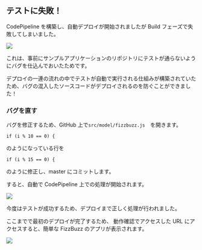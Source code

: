 ## テストに失敗！

CodePipeline を構築し、自動デプロイが開始されましたが Build フェーズで失敗してしまいました。

![](https://cdn-ssl-devio-img.classmethod.jp/wp-content/uploads/2018/10/81a4d10cefd55e9ef111104340d88aa3.png)

これは、事前にサンプルアプリケーションのリポジトリにテストが通らないようにバグを仕込んでおいたためです。

デプロイの一連の流れの中でテストが自動で実行される仕組みが構築されていたため、バグの混入したソースコードがデプロイされるのを防ぐことができました！

### バグを直す

バグを修正するため、GitHub 上で`src/model/fizzbuzz.js`　を開きます。

```
if (i % 10 == 0) {
```

のようになっている行を

```
if (i % 15 == 0) {
```

のように修正し、master にコミットします。

すると、自動で CodePipeline 上での処理が開始されます。

![](https://cdn-ssl-devio-img.classmethod.jp/wp-content/uploads/2018/10/729add485e7b8d5826db8874263b2508.png)

今度はテストが成功するため、デプロイまで正しく処理が行われました。

ここまでで最初のデプロイが完了するため、
動作確認でアクセスした URL にアクセスすると、簡単な FizzBuzz のアプリが表示されます。

![](https://cdn-ssl-devio-img.classmethod.jp/wp-content/uploads/2018/08/1769187c2286f846c233341f03da13e9.png)
